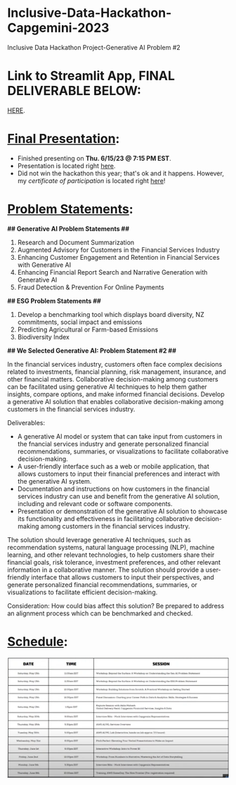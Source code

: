 # Inclusive-Data-Hackathon-Capgemini-2023
Inclusive Data Hackathon Project-Generative AI Problem #2

# Link to Streamlit App, FINAL DELIVERABLE BELOW:
[HERE](https://inclusive-data-hackathon-2023.streamlit.app/).

# <ins>Final Presentation</ins>:
* Finished presenting on **Thu. 6/15/23 @ 7:15 PM EST**.
* Presentation is located right [here](https://github.com/tomalex389/Inclusive-Data-Hackathon-Capgemini-2023/blob/8da1a82aded1e5461740bdf450df01de61714132/GenerativeAI%20Problem%202.pdf).
* Did not win the hackathon this year; that's ok and it happens. However, my *certificate of participation* is located right [here](https://github.com/tomalex389/Inclusive-Data-Hackathon-Capgemini-2023/blob/dfce79ef45696833f5c803d814e4dc8a50ba2874/Tom%20Alex.png)!

# <ins>Problem Statements</ins>:

**## Generative AI Problem Statements ##**
1. Research and Document Summarization
2. Augmented Advisory for Customers in the Financial Services Industry
3. Enhancing Customer Engagement and Retention in Financial Services with Generative AI
4. Enhancing Financial Report Search and Narrative Generation with Generative AI
5. Fraud Detection & Prevention For Online Payments

**## ESG Problem Statements ##**
1. Develop a benchmarking tool which displays board diversity, NZ commitments, social impact and emissions
2. Predicting Agricultural or Farm-based Emissions
3. Biodiversity Index</s>

**## We Selected Generative AI: Problem Statement #2 ##**

In the financial services industry, customers often face complex decisions related to investments, financial planning, risk management, insurance, and other financial matters. Collaborative decision-making among customers can be facilitated using generative AI techniques to help them gather insights, compare options, and make informed financial decisions.
Develop a generative AI solution that enables collaborative decision-making among customers in the financial services industry.

Deliverables:
* A generative AI model or system that can take input from customers in the fnancial services industry and generate personalized financial recommendations, summaries, or visualizations to facilitate collaborative decision-making.
* A user-friendly interface such as a web or mobile application, that allows customers to input their financial preferences and interact with the generative AI system.
* Documentation and instructions on how customers in the financial services industry can use and benefit from the generative AI solution, including and relevant code or software components.
* Presentation or demonstration of the generative AI solution to showcase its functionality and effectiveness in facilitating collaborative decision-making among customers in the financial services industry.

The solution should leverage generative AI techniques, such as recommendation systems, natural language processing (NLP), machine learning, and other relevant technologies, to help customers share their financial goals, risk tolerance, investment preferences, and other relevant information in a collaborative manner. The solution should provide a user-friendly interface that allows customers to input their perspectives, and generate personalized financial recommendations, summaries, or visualizations to facilitate efficient decision-making. 

Consideration:
How could bias affect this solution? Be prepared to address an alignment process which can be benchmarked and checked.

# <ins>Schedule</ins>:
![image](https://github.com/tomalex389/Inclusive-Data-Hackathon-Capgemini-2023/blob/806dba457659273bbd219283223c12e9e0324c99/inclusive%20data%20hackathon%202023%20schedule.png)
